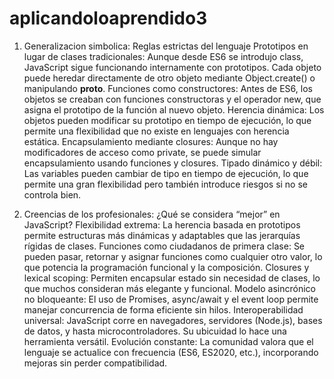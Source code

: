 # aplicandoloaprendido3
1. Generalizacion simbolica: Reglas estrictas del lenguaje
Prototipos en lugar de clases tradicionales: Aunque desde ES6 se introdujo class, JavaScript sigue funcionando internamente con prototipos. Cada objeto puede heredar directamente de otro objeto mediante Object.create() o manipulando __proto__.
Funciones como constructores: Antes de ES6, los objetos se creaban con funciones constructoras y el operador new, que asigna el prototipo de la función al nuevo objeto.
Herencia dinámica: Los objetos pueden modificar su prototipo en tiempo de ejecución, lo que permite una flexibilidad que no existe en lenguajes con herencia estática.
Encapsulamiento mediante closures: Aunque no hay modificadores de acceso como private, se puede simular encapsulamiento usando funciones y closures.
Tipado dinámico y débil: Las variables pueden cambiar de tipo en tiempo de ejecución, lo que permite una gran flexibilidad pero también introduce riesgos si no se controla bien.

2. Creencias de los profesionales: ¿Qué se considera “mejor” en JavaScript?
   Flexibilidad extrema: La herencia basada en prototipos permite estructuras más dinámicas y adaptables que las jerarquías rígidas de clases.
Funciones como ciudadanos de primera clase: Se pueden pasar, retornar y asignar funciones como cualquier otro valor, lo que potencia la programación funcional y la composición.
Closures y lexical scoping: Permiten encapsular estado sin necesidad de clases, lo que muchos consideran más elegante y funcional.
Modelo asincrónico no bloqueante: El uso de Promises, async/await y el event loop permite manejar concurrencia de forma eficiente sin hilos.
Interoperabilidad universal: JavaScript corre en navegadores, servidores (Node.js), bases de datos, y hasta microcontroladores. Su ubicuidad lo hace una herramienta versátil.
Evolución constante: La comunidad valora que el lenguaje se actualice con frecuencia (ES6, ES2020, etc.), incorporando mejoras sin perder compatibilidad.
